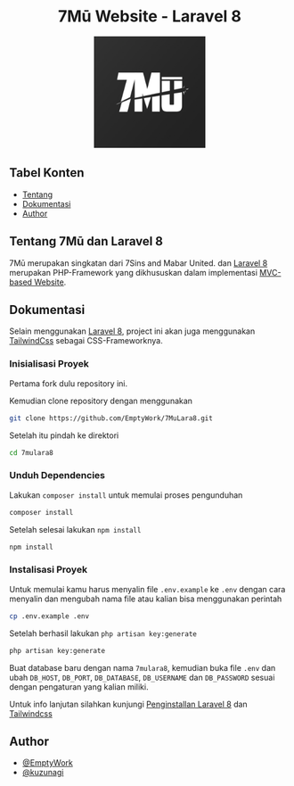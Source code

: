 <h1 align="center"> 7Mū Website - Laravel 8 </h1>

<div align="center">

<img width="200" height="200" src="./resources/images/7mu.jpg" alt="7Mu's Logo"/>

</div>

## Tabel Konten

- [Tentang](#tentang)
- [Dokumentasi](#dokumentasi)
- [Author](#author)

## Tentang 7Mū dan Laravel 8 <a name="tentang"> </a>
7Mū merupakan singkatan dari 7Sins and Mabar United. dan <a href="https://github.com/laravel/laravel">Laravel 8</a> merupakan PHP-Framework yang dikhususkan dalam implementasi <a href="https://en.wikipedia.org/wiki/MVC">MVC-based Website</a>.

## Dokumentasi <a name="dokumentasi"> </a>
Selain menggunakan <a href="https://github.com/laravel/laravel">Laravel 8</a>, project ini akan juga menggunakan <a href="https://tailwindcss.com">TailwindCss</a> sebagai CSS-Frameworknya.

### Inisialisasi Proyek

Pertama fork dulu repository ini.

Kemudian clone repository dengan menggunakan
```bash
git clone https://github.com/EmptyWork/7MuLara8.git 
```

Setelah itu pindah ke direktori 
```bash
cd 7mulara8
```
### Unduh Dependencies

Lakukan `composer install` untuk memulai proses 
pengunduhan

```bash
composer install
```

Setelah selesai lakukan `npm install` 
```bash
npm install
```

### Instalisasi Proyek

Untuk memulai kamu harus menyalin file `.env.example` ke `.env` dengan cara menyalin dan mengubah nama file atau kalian bisa menggunakan perintah
```bash
cp .env.example .env
```
Setelah berhasil lakukan `php artisan key:generate`
```bash
php artisan key:generate
```
Buat database baru dengan nama `7mulara8`, kemudian buka file `.env` dan ubah `DB_HOST`, `DB_PORT`, `DB_DATABASE`, `DB_USERNAME` dan `DB_PASSWORD` sesuai dengan pengaturan yang kalian miliki.

Untuk info lanjutan silahkan kunjungi <a href="https://laravel.com/docs/8.x">Penginstallan Laravel 8</a> dan <a href="https://tailwindcss.com/docs/guides/laravel">Tailwindcss</a>

## Author <a name="author"> </a>

- [@EmptyWork](https://github.com/emptywork) 
- [@kuzunagi](https://github.com/kuzunagi)
